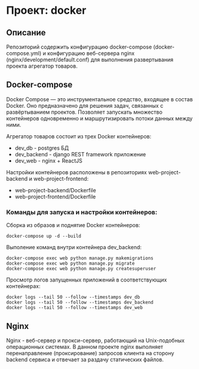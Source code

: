 # Проект: docker
## Описание

Репозиторий содержить конфигурацию docker-compose (docker-compose.yml)
и конфигурацию веб-сервера nginx (nginx/development/default.conf) для выполнения 
развертывания проекта агрегатор товаров.

## Docker-compose

Docker Compose — это инструментальное средство, входящее в состав Docker. 
Оно предназначено для решения задач, связанных с развёртыванием проектов.
Позволяет запускать множество контейнеров одновременно и маршрутизировать 
потоки данных между ними.

Агрегатор товаров состоит из трех Docker контейнеров:
 - dev_db - postgres БД
 - dev_backend - django REST framework приложение
 - dev_web - nginx + ReactJS

Настройки контейнеров расположены в репозиториях 
web-project-backend и web-project-frontend:
 - web-project-backend/Dockerfile
 - web-project-frontend/Dockerfile

### Команды для запуска и настройки контейнеров:

Сборка из образов и поднятие Docker контейнеров:
```
docker-compose up -d --build
```

Выполение команд внутри контейнера dev_backend:
```
docker-compose exec web python manage.py makemigrations
docker-compose exec web python manage.py migrate
docker-compose exec web python manage.py createsuperuser
```

Просмотр логов запущенных приложений в соответствующих контейнерах:

```
docker logs --tail 50 --follow --timestamps dev_db
docker logs --tail 50 --follow --timestamps dev_backend
docker logs --tail 50 --follow --timestamps dev_web
```


## Nginx

Nginx - веб-сервер и прокси-сервер, работающий на Unix-подобных операционных системах.
В данном проекте nginx выполняет перенаправление (проксирование) запросов клиента на 
сторону backend сервиса и отвечает за раздачу статических файлов.
